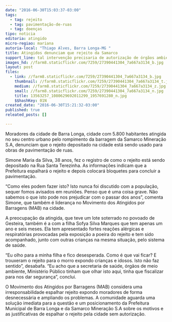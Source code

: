 ```yaml
---
date: "2016-06-30T15:03:37-03:00"
tags:
  - tag: rejeito
  - tag: pavimentação-de-ruas
  - tag: doenças
tipo: noticia
editoria: atingido
micro-regiao: mariana
autoria-local: "Thiago Alves, Barra Longa-MG "
title: Atingidos denunciam que rejeito da Samarco                                                    está sendo usado para pavimentar ruas em Barra Longa
support_line: tal intervenção precisaria de autorização de órgãos ambientais e de saúde pública.
images_hd: //farm8.staticflickr.com/7259/27390441304_7a667a3134_b.jpg
layout: post
files:
  - link: //farm8.staticflickr.com/7259/27390441304_7a667a3134_b.jpg
    thumbnail: //farm8.staticflickr.com/7259/27390441304_7a667a3134_t.jpg
    medium: //farm8.staticflickr.com/7259/27390441304_7a667a3134_z.jpg
    small: //farm8.staticflickr.com/7259/27390441304_7a667a3134_n.jpg
    title: 13563257_1080629692011299_1957691280_n.jpg
    $$hashKey: 01N
created_date: "2016-06-30T15:21:32-03:00"
published: true
releated_posts: []

---
```

<p>Moradores da cidade de Barra Longa, cidade com 5.800 habitantes atingida no seu centro urbano pelo rompimento da barragem da Samarco Minera&ccedil;&atilde;o S.A, denunciam que o rejeito depositado na cidade est&aacute; sendo usado para obras de pavimenta&ccedil;&atilde;o de ruas.</p>

<p>Simone Maria da Silva, 38 anos, fez o registro de como o rejeito est&aacute; sendo depositado na Rua Santa Terezinha. As informa&ccedil;&otilde;es indicam que a Prefeitura espalhar&aacute; o rejeito e depois colocar&aacute; bloquetes para concluir a pavimenta&ccedil;&atilde;o.</p>

<p>&ldquo;Como eles podem fazer isto? Isto nunca foi discutido com a popula&ccedil;&atilde;o, sequer fomos avisados em reuni&otilde;es. Penso que &eacute; uma coisa grave. N&atilde;o sabemos o que isto pode nos prejudicar com o passar dos anos&rdquo;, comenta Simone, que tamb&eacute;m &eacute; lideran&ccedil;a no Movimento dos Atingidos por Barragens (MAB) na cidade.</p>

<p>A preocupa&ccedil;&atilde;o da atingida, que teve um lote soterrado no povoado de Gesteira, tamb&eacute;m &eacute; a com a filha Sofya Silva Marques que tem apenas um ano e seis meses. Ela tem apresentado fortes rea&ccedil;&otilde;es al&eacute;rgicas e respirat&oacute;rias provocadas pela exposi&ccedil;&atilde;o a poeira do rejeito e tem sido acompanhado, junto com outras crian&ccedil;as na mesma situa&ccedil;&atilde;o, pelo sistema de sa&uacute;de.</p>

<p>&ldquo;Eu olho para a minha filha e fico desesperada. Como &eacute; que vai ficar? E trouxeram o rejeito para o morro expondo crian&ccedil;as e idosos. Isto n&atilde;o faz sentido&rdquo;, desabafa. &ldquo;Eu acho que a secretaria de sa&uacute;de, &oacute;rg&atilde;os de meio ambiente, Minist&eacute;rio P&uacute;blico tinham que olhar isto aqui, tinha que fiscalizar para nos dar seguran&ccedil;a&rdquo;, conclui.</p>

<p>O Movimento dos Atingidos por Barragens (MAB) considera uma irresponsabilidade espalhar rejeito expondo moradores de forma desnecess&aacute;ria e ampliando os problemas. A comunidade aguarda uma solu&ccedil;&atilde;o imediata para a quest&atilde;o e um posicionamento da Prefeitura Municipal de Barra Longa e da Samarco Minera&ccedil;&atilde;o S.A sobre os motivos e as justificativas de espalhar o rejeito pela cidade sem autoriza&ccedil;&atilde;o.</p>
